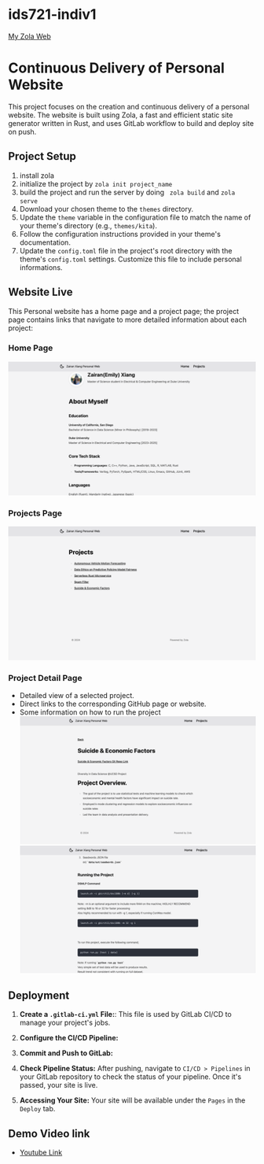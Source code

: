 # ids721-indiv1

[My Zola Web](https://individual-project1-zx122-5dccb406e897eb1cd4510fa85e616a28b228c.gitlab.io/)

# Continuous Delivery of Personal Website

This project focuses on the creation and continuous delivery of a personal website. The website is built using Zola, a fast and efficient static site generator written in Rust, and uses GitLab workflow to build and deploy site on push.

## Project Setup
1. install zola
2. initialize the project by `zola init project_name`
3. build the project and run the server by doing ` zola build` and `zola serve`
4. Download your chosen theme to the `themes` directory.
5. Update the `theme` variable in the configuration file to match the name of your theme's directory (e.g., `themes/kita`).
6. Follow the configuration instructions provided in your theme's documentation.
7. Update the `config.toml` file in the project's root directory with the theme's `config.toml` settings. Customize this file to include personal informations.


## Website Live
This Personal website has a home page and a project page; the project page contains links that navigate to more detailed information about each project: 

### Home Page
![Home Page](home.png)

### Projects Page
![Projects List Page](projects.png)

### Project Detail Page
- Detailed view of a selected project.
- Direct links to the corresponding GitHub page or website.
- Some information on how to run the project
![Project Detail Page1](project_1.png)
![Project Detail Page2](project_2.png)


## Deployment

1. **Create a `.gitlab-ci.yml` File:**: This file is used by GitLab CI/CD to manage your project's jobs.

2. **Configure the CI/CD Pipeline:**

3. **Commit and Push to GitLab:**

4. **Check Pipeline Status:**
   After pushing, navigate to `CI/CD > Pipelines` in your GitLab repository to check the status of your pipeline. Once it's passed, your site is live.

5. **Accessing Your Site:**
   Your site will be available under the `Pages` in the `Deploy` tab.

## Demo Video link
- [Youtube Link](https://youtu.be/_m8Q7Sda6BI)
